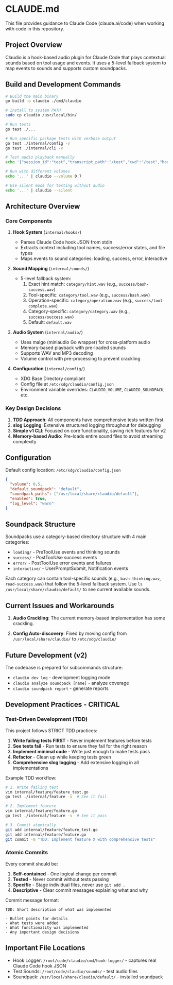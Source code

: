 # CLAUDE.md

This file provides guidance to Claude Code (claude.ai/code) when working with code in this repository.

## Project Overview

Claudio is a hook-based audio plugin for Claude Code that plays contextual sounds based on tool usage and events. It uses a 5-level fallback system to map events to sounds and supports custom soundpacks.

## Build and Development Commands

```bash
# Build the main binary
go build -o claudio ./cmd/claudio

# Install to system PATH
sudo cp claudio /usr/local/bin/

# Run tests
go test ./...

# Run specific package tests with verbose output
go test ./internal/config -v
go test ./internal/cli -v

# Test audio playback manually
echo '{"session_id":"test","transcript_path":"/test","cwd":"/test","hook_event_name":"PostToolUse","tool_name":"Bash","tool_response":{"stdout":"success","stderr":"","interrupted":false}}' | claudio

# Run with different volumes
echo '...' | claudio --volume 0.7

# Use silent mode for testing without audio
echo '...' | claudio --silent
```

## Architecture Overview

### Core Components

1. **Hook System** (`internal/hooks/`)
   - Parses Claude Code hook JSON from stdin
   - Extracts context including tool names, success/error states, and file types
   - Maps events to sound categories: loading, success, error, interactive

2. **Sound Mapping** (`internal/sounds/`)
   - 5-level fallback system:
     1. Exact hint match: `category/hint.wav` (e.g., `success/bash-success.wav`)
     2. Tool-specific: `category/tool.wav` (e.g., `success/bash.wav`)
     3. Operation-specific: `category/operation.wav` (e.g., `success/tool-complete.wav`)
     4. Category-specific: `category/category.wav` (e.g., `success/success.wav`)
     5. Default: `default.wav`

3. **Audio System** (`internal/audio/`)
   - Uses malgo (miniaudio Go wrapper) for cross-platform audio
   - Memory-based playback with pre-loaded sounds
   - Supports WAV and MP3 decoding
   - Volume control with pre-processing to prevent crackling

4. **Configuration** (`internal/config/`)
   - XDG Base Directory compliant
   - Config file at `/etc/xdg/claudio/config.json`
   - Environment variable overrides: `CLAUDIO_VOLUME`, `CLAUDIO_SOUNDPACK`, etc.

### Key Design Decisions

1. **TDD Approach**: All components have comprehensive tests written first
2. **slog Logging**: Extensive structured logging throughout for debugging
3. **Simple v1 CLI**: Focused on core functionality, saving rich features for v2
4. **Memory-based Audio**: Pre-loads entire sound files to avoid streaming complexity

## Configuration

Default config location: `/etc/xdg/claudio/config.json`
```json
{
  "volume": 0.5,
  "default_soundpack": "default",
  "soundpack_paths": ["/usr/local/share/claudio/default"],
  "enabled": true,
  "log_level": "warn"
}
```

## Soundpack Structure

Soundpacks use a category-based directory structure with 4 main categories:
- `loading/` - PreToolUse events and thinking sounds
- `success/` - PostToolUse success events  
- `error/` - PostToolUse error events and failures
- `interactive/` - UserPromptSubmit, Notification events

Each category can contain tool-specific sounds (e.g., `bash-thinking.wav`, `read-success.wav`) that follow the 5-level fallback system. Use `ls /usr/local/share/claudio/default/` to see current available sounds.

## Current Issues and Workarounds

1. **Audio Crackling**: The current memory-based implementation has some crackling.

2. **Config Auto-discovery**: Fixed by moving config from `/usr/local/share/claudio/` to `/etc/xdg/claudio/`

## Future Development (v2)

The codebase is prepared for subcommands structure:
- `claudio dev log` - development logging mode
- `claudio analyze soundpack [name]` - analyze coverage
- `claudio soundpack report` - generate reports

## Development Practices - CRITICAL

### Test-Driven Development (TDD)
This project follows STRICT TDD practices:
1. **Write failing tests FIRST** - Never implement features before tests
2. **See tests fail** - Run tests to ensure they fail for the right reason
3. **Implement minimal code** - Write just enough to make tests pass
4. **Refactor** - Clean up while keeping tests green
5. **Comprehensive slog logging** - Add extensive logging in all implementations

Example TDD workflow:
```bash
# 1. Write failing test
vim internal/feature/feature_test.go
go test ./internal/feature -v  # See it fail

# 2. Implement feature
vim internal/feature/feature.go
go test ./internal/feature -v  # See it pass

# 3. Commit atomically
git add internal/feature/feature_test.go
git add internal/feature/feature.go
git commit -m "TDD: Implement feature X with comprehensive tests"
```

### Atomic Commits
Every commit should be:
1. **Self-contained** - One logical change per commit
2. **Tested** - Never commit without tests passing
3. **Specific** - Stage individual files, never use `git add .`
4. **Descriptive** - Clear commit messages explaining what and why

Commit message format:
```
TDD: Short description of what was implemented

- Bullet points for details
- What tests were added
- What functionality was implemented
- Any important design decisions
```

## Important File Locations

- Hook Logger: `/root/code/claudio/cmd/hook-logger/` - captures real Claude Code hook JSON
- Test Sounds: `/root/code/claudio/sounds/` - test audio files
- Soundpack: `/usr/local/share/claudio/default/` - installed soundpack